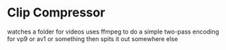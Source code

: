 # Clip Compressor
watches a folder for videos
uses ffmpeg to do a simple two-pass encoding for vp9 or av1 or something
then spits it out somewhere else
